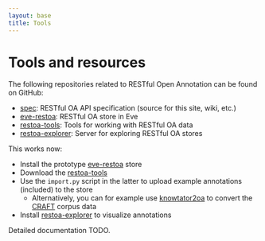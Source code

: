 ```yaml
---
layout: base
title: Tools
---
```


# Tools and resources

The following repositories related to RESTful Open Annotation can be
found on GitHub:

* [spec](https://github.com/restful-open-annotation/spec): RESTful OA API specification (source for this site, wiki, etc.)
* [eve-restoa](https://github.com/restful-open-annotation/eve-restoa): RESTful OA store in Eve
* [restoa-tools](https://github.com/restful-open-annotation/restoa-tools): Tools for working with RESTful OA data
* [restoa-explorer](https://github.com/restful-open-annotation/restoa-explorer): Server for exploring RESTful OA stores

This works now:

* Install the prototype [eve-restoa](https://github.com/restful-open-annotation/eve-restoa) store
* Download the [restoa-tools](https://github.com/restful-open-annotation/restoa-tools)
* Use the `import.py` script in the latter to upload example annotations (included) to the store
  * Alternatively, you can for example use [knowtator2oa](https://github.com/spyysalo/knowtator2oa) to convert the [CRAFT](http://bionlp-corpora.sourceforge.net/CRAFT/) corpus data
* Install [restoa-explorer](https://github.com/restful-open-annotation/restoa-explorer) to visualize annotations

Detailed documentation TODO.